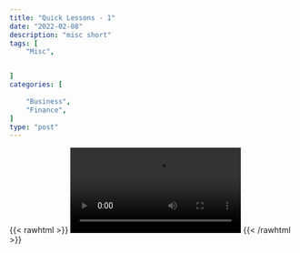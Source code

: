 ```yaml
---
title: "Quick Lessons - 1"
date: "2022-02-08"
description: "misc short"
tags: [
    "Misc",


]
categories: [
    
    "Business",
    "Finance",
]
type: "post"
---
```

{{< rawhtml >}}
    <video width="auto" height="auto" controls>
        <source src="https://clips.dev00ps.com/MISC/5%20quick%20lessons.mp4" type="video/mp4"> 
    </video>
{{< /rawhtml >}}